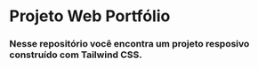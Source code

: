 # Projeto Web Portfólio

### Nesse repositório você encontra um projeto resposivo construído com Tailwind CSS.

